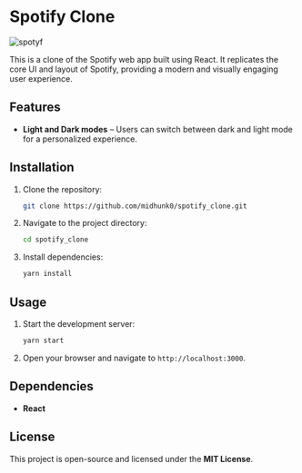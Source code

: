# Spotify Clone

![spotyf](https://github.com/user-attachments/assets/6bc281ec-e6d3-406c-af29-761513fe13bc)

This is a clone of the Spotify web app built using React. It replicates the core UI and layout of Spotify, providing a modern and visually engaging user experience.

## Features
- **Light and Dark modes** – Users can switch between dark and light mode for a personalized experience.

## Installation

1. Clone the repository:
    ```sh
    git clone https://github.com/midhunk0/spotify_clone.git
    ```
2. Navigate to the project directory:
    ```sh
    cd spotify_clone
    ```
3. Install dependencies:
    ```sh
    yarn install
    ```

## Usage

1. Start the development server:
    ```sh
    yarn start
    ```
3. Open your browser and navigate to `http://localhost:3000`.

## Dependencies

- **React**

## License

This project is open-source and licensed under the **MIT License**.
